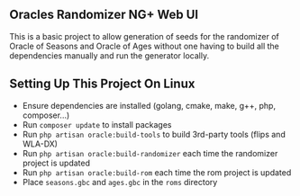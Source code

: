 ## Oracles Randomizer NG+ Web UI

This is a basic project to allow generation of seeds for the randomizer of Oracle of Seasons and Oracle of Ages without one having to build all the dependencies manually and run the generator locally.

## Setting Up This Project On Linux

- Ensure dependencies are installed (golang, cmake, make, g++, php, composer...)
- Run `composer update` to install packages
- Run `php artisan oracle:build-tools` to build 3rd-party tools (flips and WLA-DX)
- Run `php artisan oracle:build-randomizer` each time the randomizer project is updated
- Run `php artisan oracle:build-rom` each time the rom project is updated
- Place `seasons.gbc` and `ages.gbc` in the `roms` directory
